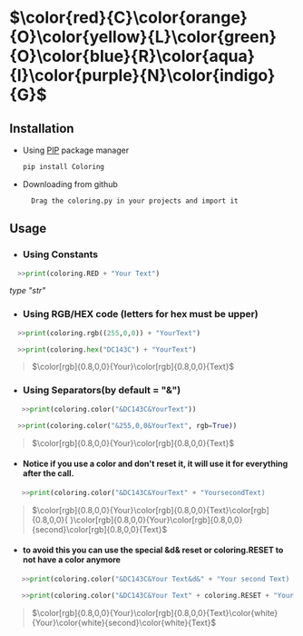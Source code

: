 # $\color{red}{C}\color{orange}{O}\color{yellow}{L}\color{green}{O}\color{blue}{R}\color{aqua}{I}\color{purple}{N}\color{indigo}{G}$

## Installation
- Using [PIP](https://pip.pypa.io/en/stable/) package manager
  ```bash
  pip install Coloring
  ```
- Downloading from github
  ```
    Drag the coloring.py in your projects and import it 
  ``` 

## Usage 
- <h3>Using Constants</h3> 
```py
  >>print(coloring.RED + "Your Text")
  ```
 *type "str"*
 
 - <h3>Using RGB/HEX code (letters for hex must be upper)</h3>
 
 ```py
   >>print(coloring.rgb((255,0,0)) + "YourText")
 ```
  ```py
    >>print(coloring.hex("DC143C") + "YourText")
 ```
   >$\color[rgb]{0.8,0,0}{Your}\color[rgb]{0.8,0,0}{Text}$

    
- <h3>Using Separators(by default = "&") </h3>

 ```py
    >>print(coloring.color("&DC143C&YourText"))
 ```
  ```py
    >>print(coloring.color("&255,0,0&YourText", rgb=True))
 ```
 
 >$\color[rgb]{0.8,0,0}{Your}\color[rgb]{0.8,0,0}{Text}$

- <h4> Notice if you use a color and don't reset it, it will use it for everything after the call.</h4>

 ```py
    >>print(coloring.color("&DC143C&YourText" + "YoursecondText)
 ```
 >$\color[rgb]{0.8,0,0}{Your}\color[rgb]{0.8,0,0}{Text}\color[rgb]{0.8,0,0}{ }\color[rgb]{0.8,0,0}{Your}\color[rgb]{0.8,0,0}{second}\color[rgb]{0.8,0,0}{Text}$

- <h4>to avoid this you can use the special &d& reset or coloring.RESET to not have a color anymore</h4>
 ```py
    >>print(coloring.color("&DC143C&Your Text&d&" + "Your second Text)
 ```
 ```py
    >>print(coloring.color("&DC143C&Your Text" + coloring.RESET + "Your second Text)
 ```
   >$\color[rgb]{0.8,0,0}{Your}\color[rgb]{0.8,0,0}{Text}\color{white}{Your}\color{white}{second}\color{white}{Text}$

 
